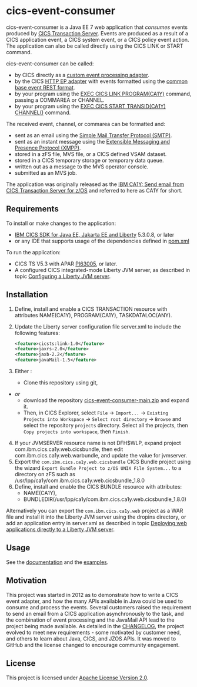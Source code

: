 # cics-event-consumer

cics-event-consumer is a Java EE 7 web application that _consumes_ events produced by [CICS Transaction Server](https://www.ibm.com/products/cics-transaction-server). Events are produced as a result of a CICS application event, a CICS system event, or a CICS policy event action. The application can also be called directly using the CICS LINK or START command.

cics-event-consumer can be called:

* by CICS directly as a [custom event processing adapter](https://www.ibm.com/support/knowledgecenter/SSGMCP_5.6.0/reference-applications/event-processing/dfhep_event_processing_adapters.html).
* by the CICS [HTTP EP adapter](https://www.ibm.com/support/knowledgecenter/SSGMCP_5.6.0/reference-applications/event-processing/dfhep_event_processing_http_adapter.html) with events formatted using the [common base event REST format](https://www.ibm.com/support/knowledgecenter/SSGMCP_5.6.0/reference-applications/event-processing/dfhep_event_processing_cberformat.html).
* by your program using the [EXEC CICS LINK PROGRAM\(CA1Y\)](https://www.ibm.com/support/knowledgecenter/SSGMCP_5.6.0/reference-applications/commands-api/dfhp4_link.html) command, passing a COMMAREA or CHANNEL.
* by your program using the [EXEC CICS START TRANSID\(CA1Y\) CHANNEL\(\)](https://www.ibm.com/support/knowledgecenter/SSGMCP_5.6.0/reference-applications/commands-api/dfhp4_starttransidchannel.html) command.

The received event, channel, or commarea can be formatted and:

* sent as an email using the [Simple Mail Transfer Protocol \(SMTP\)](https://en.wikipedia.org/wiki/Simple_Mail_Transfer_Protocol).
* sent as an instant message using the [Extensible Messaging and Presence Protocol \(XMPP\)](https://en.wikipedia.org/wiki/XMPP).
* stored in a zFS file, MVS file, or a CICS defined VSAM dataset.
* stored in a CICS temporary storage or temporary data queue.
* written out as a message to the MVS operator console.
* submitted as an MVS job.

The application was originally released as the [IBM CA1Y: Send email from CICS Transaction Server for z/OS](http://www-01.ibm.com/support/docview.wss?uid=swg24033197) and referred to here as CA1Y for short.

## Requirements

To install or make changes to the application:

* [IBM CICS SDK for Java EE, Jakarta EE and Liberty](https://ibm.github.io/mainframe-downloads/eclipse-tools.html) 5.3.0.8, or later
* or any IDE that supports usage of the dependencies defined in [pom.xml](./projects/com.ibm.cics.ca1y.web/pom.xml) 

To run the application:

* CICS TS V5.3 with APAR [PI63005](http://www.ibm.com/support/docview.wss?crawler=1&uid=swg1PI63005), or later.
* A configured CICS integrated-mode Liberty JVM server, as described in topic [Configuring a Liberty JVM server](https://www.ibm.com/support/knowledgecenter/SSGMCP_5.6.0/configuring/java/config_jvmserver_liberty.html).

## Installation

1. Define, install and enable a CICS TRANSACTION resource with attributes NAME\(CA1Y\), PROGRAM\(CA1Y\), TASKDATALOC\(ANY\).
2. Update the Liberty server configuration file server.xml to include the following features:

   ```xml
   <feature>cicsts:link-1.0</feature>
   <feature>jaxrs-2.0</feature>
   <feature>jaxb-2.2</feature>
   <feature>javaMail-1.5</feature>
   ```

3. Either :
    * Clone this repository using git,
  * _or_
    * download the repository [cics-event-consumer-main.zip](https://github.com/cicsdev/cics-event-consumer/archive/main.zip) and expand it. 
    * Then, in CICS Explorer, select `File` → `Import...` → `Existing Projects into Workspace` → `Select root directory` → `Browse` and select the repository `projects` directory. Select all the projects, then `Copy projects into workspace`, then `Finish`.
4. If your JVMSERVER resource name is not DFH$WLP, expand project com.ibm.cics.ca1y.web.cicsbundle, then edit com.ibm.cics.ca1y.web.warbundle, and update the value for jvmserver.
5. Export the `com.ibm.cics.ca1y.web.cicsbundle` CICS Bundle project using the wizard `Export Bundle Project to z/OS UNIX File System...` to a directory on zFS such as /usr/lpp/ca1y/com.ibm.cics.ca1y.web.cicsbundle\_1.8.0
6. Define, install and enable the CICS BUNDLE resource with attributes: 
   * NAME\(CA1Y\), 
   * BUNDLEDIR\(/usr/lpp/ca1y/com.ibm.cics.ca1y.web.cicsbundle\_1.8.0\)

Alternatively you can export the `com.ibm.cics.ca1y.web` project as a WAR file and install it into the Liberty JVM server using the dropins directory, or add an application entry in server.xml as described in topic [Deploying web applications directly to a Liberty JVM server](https://www.ibm.com/support/knowledgecenter/SSGMCP_5.6.0/applications/deploying/create_libertyapp.html).

## Usage

See the [documentation](./SUMMARY.md) and the [examples](./examples).

## Motivation

This project was started in 2012 as to demonstrate how to write a CICS event adapter, and how the many APIs available in Java could be used to consume and process the events. Several customers raised the requirement to send an email from a CICS application asynchronously to the task, and the combination of event processing and the JavaMail API lead to the project being made available. As detailed in the [CHANGELOG](./CHANGELOG.md), the project evolved to meet new requirements - some motivated by customer need, and others to learn about Java, CICS, and JZOS APIs. It was moved to GitHub and the license changed to encourage community engagement.

## License

This project is licensed under [Apache License Version 2.0](./LICENSE).

